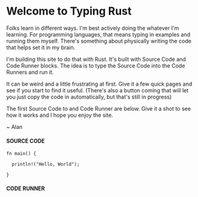 # Welcome to Typing Rust

Folks learn in different ways. I'm best actively
doing the whatever I'm learning. For programming
languages, that means typing in examples and running
them myself. There's something about physically
writing the code that helps set it in my brain.

I'm building this site to do that with Rust. It's
built with Source Code and Code Runner blocks. The
idea is to type the Source Code into the Code Runners
and run it.

It can be weird and a little frustrating at first.
Give it a few quick pages and see if you start to
find it useful. (There's also a button coming that
will let you just copy the code in automatically,
but that's still in progress)

The first Source Code to and Code Runner are below.
Give it a shot to see how it works and I hope
you enjoy the site.

~ Alan

#### SOURCE CODE

```rust, noplayground, EXAMPLE1
fn main() {

  println!("Hello, World");

}
```

#### CODE RUNNER

```rust, editable, CODE1

```
